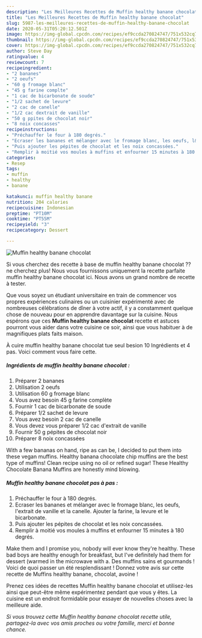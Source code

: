 ```yaml
---
description: "Les Meilleures Recettes de Muffin healthy banane chocolat"
title: "Les Meilleures Recettes de Muffin healthy banane chocolat"
slug: 5987-les-meilleures-recettes-de-muffin-healthy-banane-chocolat
date: 2020-05-31T05:20:12.501Z
image: https://img-global.cpcdn.com/recipes/ef9ccda270824747/751x532cq70/muffin-healthy-banane-chocolat-photo-principale-de-la-recette.jpg
thumbnail: https://img-global.cpcdn.com/recipes/ef9ccda270824747/751x532cq70/muffin-healthy-banane-chocolat-photo-principale-de-la-recette.jpg
cover: https://img-global.cpcdn.com/recipes/ef9ccda270824747/751x532cq70/muffin-healthy-banane-chocolat-photo-principale-de-la-recette.jpg
author: Steve Day
ratingvalue: 4
reviewcount: 7
recipeingredient:
- "2 bananes"
- "2 oeufs"
- "60 g fromage blanc"
- "45 g farine complte"
- "1 cac de bicarbonate de soude"
- "1/2 sachet de levure"
- "2 cac de canelle"
- "1/2 cac dextrait de vanille"
- "50 g ppites de chocolat noir"
- "8 noix concasses"
recipeinstructions:
- "Préchauffer le four à 180 degrés."
- "Ecraser les bananes et mélanger avec le fromage blanc, les oeufs, l&#39;extrait de vanille et la canelle. Ajouter la farine, la levure et le bicarbonate."
- "Puis ajouter les pépites de chocolat et les noix concassées."
- "Remplir à moitié vos moules à muffins et enfourner 15 minutes à 180 degrés."
categories:
- Resep
tags:
- muffin
- healthy
- banane

katakunci: muffin healthy banane 
nutrition: 204 calories
recipecuisine: Indonesian
preptime: "PT10M"
cooktime: "PT55M"
recipeyield: "3"
recipecategory: Dessert

---
```



![Muffin healthy banane chocolat](https://img-global.cpcdn.com/recipes/ef9ccda270824747/751x532cq70/muffin-healthy-banane-chocolat-photo-principale-de-la-recette.jpg)

Si vous cherchez des recette à base de muffin healthy banane chocolat ?? ne cherchez plus! Nous vous fournissons uniquement la recette parfaite muffin healthy banane chocolat ici. Nous avons un grand nombre de recette à tester.

Que vous soyez un étudiant universitaire en train de commencer vos propres expériences culinaires ou un cuisinier expérimenté avec de nombreuses célébrations de dîner à votre actif, il y a constamment quelque chose de nouveau pour en apprendre davantage sur la cuisine. Nous espérons que ces <strong> Muffin healthy banane chocolat </strong> recette et astuces pourront vous aider dans votre cuisine ce soir, ainsi que vous habituer à de magnifiques plats faits maison.

<!--inarticleads1-->

À cuire muffin healthy banane chocolat tue seul besion 10 Ingrédients et 4 pas. Voici comment vous faire cette.

##### Ingrédients de muffin healthy banane chocolat :

1. Préparer 2 bananes
1. Utilisation 2 oeufs
1. Utilisation 60 g fromage blanc
1. Vous avez besoin 45 g farine complète
1. Fournir 1 cac de bicarbonate de soude
1. Préparer 1/2 sachet de levure
1. Vous avez besoin 2 cac de canelle
1. Vous devez vous préparer 1/2 cac d&#39;extrait de vanille
1. Fournir 50 g pépites de chocolat noir
1. Préparer 8 noix concassées


With a few bananas on hand, ripe as can be, I decided to put them into these vegan muffins. Healthy banana chocolate chip muffins are the best type of muffins! Clean recipe using no oil or refined sugar! These Healthy Chocolate Banana Muffins are honestly mind blowing. 

<!--inarticleads2-->

##### Muffin healthy banane chocolat pas à pas :

1. Préchauffer le four à 180 degrés.
1. Ecraser les bananes et mélanger avec le fromage blanc, les oeufs, l&#39;extrait de vanille et la canelle. Ajouter la farine, la levure et le bicarbonate.
1. Puis ajouter les pépites de chocolat et les noix concassées.
1. Remplir à moitié vos moules à muffins et enfourner 15 minutes à 180 degrés.


Make them and I promise you, nobody will ever know they&#39;re healthy. These bad boys are healthy enough for breakfast, but I&#39;ve definitely had them for dessert (warmed in the microwave with a. Des muffins sains et gourmands ! Voici de quoi passer un été resplendissant ! Donnez votre avis sur cette recette de Muffins healthy banane, chocolat, avoine ! 

<!--inarticleads1-->

<p>
Prenez ces idées de recettes Muffin healthy banane chocolat et utilisez-les ainsi que peut-être même expérimentez pendant que vous y êtes. La cuisine est un endroit formidable pour essayer de nouvelles choses avec la meilleure aide.
</p>

<p>
<i>Si vous trouvez cette Muffin healthy banane chocolat recette utile, partagez-la avec vos amis proches ou votre famille, merci et bonne chance.</i>
</p>
